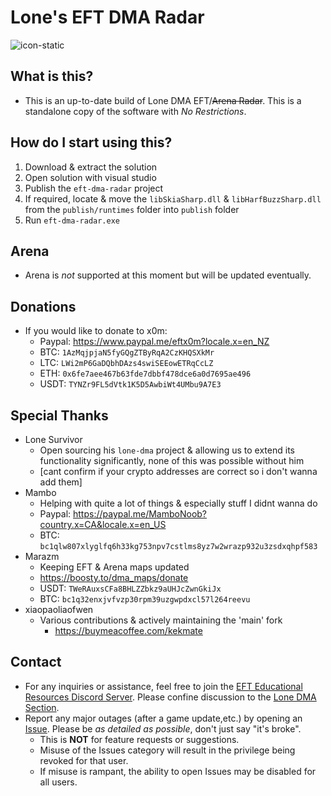 
# Lone's EFT DMA Radar

![icon-static](https://github.com/user-attachments/assets/d3bc58ad-a987-4c94-bfe2-dd2236769f19)

## What is this?
- This is an up-to-date build of Lone DMA EFT/~~Arena Radar~~. This is a standalone copy of the software with *No Restrictions*.

## How do I start using this?
1. Download & extract the solution
2. Open solution with visual studio
3. Publish the `eft-dma-radar` project
4. If required, locate & move the `libSkiaSharp.dll` & `libHarfBuzzSharp.dll` from the `publish/runtimes` folder into `publish` folder
5. Run `eft-dma-radar.exe`

## Arena
- Arena is *not* supported at this moment but will be updated eventually.

## Donations
- If you would like to donate to x0m:
  - Paypal: https://www.paypal.me/eftx0m?locale.x=en_NZ
  - BTC: `1AzMqjpjaN5fyGQgZTByRqA2CzKHQSXkMr`
  - LTC: `LWi2mP6GaDQbhDAzs4swiSEEowETRqCcLZ`
  - ETH: `0x6fe7aee467b63fde7dbbf478dce6a0d7695ae496`
  - USDT: `TYNZr9FL5dVtk1K5D5AwbiWt4UMbu9A7E3`

## Special Thanks
- Lone Survivor
  - Open sourcing his `lone-dma` project & allowing us to extend its functionality significantly, none of this was possible without him
   - [cant confirm if your crypto addresses are correct so i don't wanna add them]
- Mambo
  - Helping with quite a lot of things & especially stuff I didnt wanna do
   - Paypal: https://paypal.me/MamboNoob?country.x=CA&locale.x=en_US
   - BTC: `bc1qlw807xlyglfq6h33kg753npv7cstlms8yz7w2wrazp932u3zsdxqhpf583`
- Marazm
  - Keeping EFT & Arena maps updated
   - https://boosty.to/dma_maps/donate
   - USDT: `TWeRAuxsCFa8BHLZZbkz9aUHJcZwnGkiJx`
   - BTC: `bc1q32enxjvfvzp30rpm39uzgwpdxcl57l264reevu`
- xiaopaoliaofwen
  - Various contributions & actively maintaining the 'main' fork
    - https://buymeacoffee.com/kekmate

## Contact
- For any inquiries or assistance, feel free to join the [EFT Educational Resources Discord Server](https://discord.gg/jGSnTCekdx). Please confine discussion to the [Lone DMA Section](https://discord.com/channels/1218731239599767632/1342207117704036382).
- Report any major outages (after a game update,etc.) by opening an [Issue](https://github.com/Lone83427/lone-eft-dma-radar/issues). Please be *as detailed as possible*, don't just say "it's broke".
  - This is **NOT** for feature requests or suggestions.
  - Misuse of the Issues category will result in the privilege being revoked for that user.
  - If misuse is rampant, the ability to open Issues may be disabled for all users.